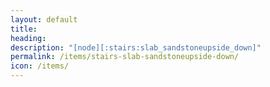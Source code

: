 ```yaml
---
layout: default
title: 
heading: 
description: "[node][:stairs:slab_sandstoneupside_down]"
permalink: /items/stairs-slab-sandstoneupside-down/
icon: /items/
---
```

